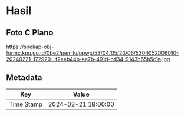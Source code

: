 # Hasil

## Foto C Plano

https://sirekap-obj-formc.kpu.go.id/0be2/pemilu/ppwp/53/04/05/20/06/5304052006010-20240221-172920--f2eeb44b-ae7b-491d-bd34-9143b65b5c1a.jpg


## Metadata

| Key        | Value               |
| ---------- | ------------------- |
| Time Stamp | 2024-02-21 18:00:00 |



